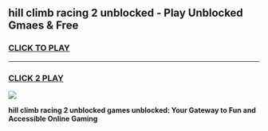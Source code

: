 
## hill climb racing 2 unblocked - Play Unblocked Gmaes & Free
<h3>
<a href="https://news.freeplayer.one?title=hill_climb_racing_2_unblocked&ref=16F">CLICK TO PLAY</a></h3>
<hr>

<h3>
<a href="https://news.freeplayer.one?title=hill_climb_racing_2_unblocked&ref=16F">CLICK 2 PLAY</a>
  
</h3>

<a href="https://news.freeplayer.one?title=hill_climb_racing_2_unblocked&ref=16F/"><img src="https://clearcache.store/games.png"></a>


**hill climb racing 2 unblocked games unblocked: Your Gateway to Fun and Accessible Online Gaming**

